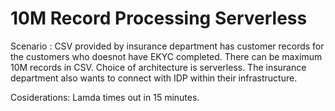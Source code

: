 # 10M Record Processing Serverless

Scenario : 
CSV provided by insurance department has customer records for the customers who doesnot have EKYC completed. 
There can be maximum 10M records in CSV. Choice of architecture is serverless. The insurance department also
wants to connect with IDP within their infrastructure. 

Cosiderations: Lamda times out in  15 minutes. 

